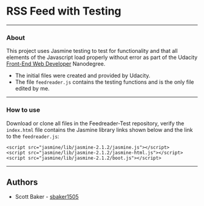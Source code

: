 # RSS Feed with Testing
--------------------------------------------------------------------------------

### About

This project uses Jasmine testing to test for functionality and that all elements of the Javascript load properly without error as part of the Udacity [Front-End Web Developer](https://www.udacity.com/course/front-end-web-developer-nanodegree--nd001) Nanodegree.

* The initial files were created and provided by Udacity.
* The file `feedreader.js` contains the testing functions and is the only file edited by me.  

--------------------------------------------------------------------------------
### How to use

Download or clone all files in the Feedreader-Test repository, verify the `index.html` file contains the Jasmine library links shown below and the link to the `feedreader.js`:
  ```
  <script src="jasmine/lib/jasmine-2.1.2/jasmine.js"></script>
  <script src="jasmine/lib/jasmine-2.1.2/jasmine-html.js"></script>
  <script src="jasmine/lib/jasmine-2.1.2/boot.js"></script>
  ```
--------------------------------------------------------------------------------

## Authors

- Scott Baker - [sbaker1505](https://github.com/sbaker1505)

